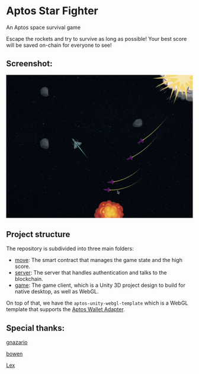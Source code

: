 # Aptos Star Fighter

An Aptos space survival game

Escape the rockets and try to survive as long as possible!
Your best score will be saved on-chain for everyone to see!

## Screenshot:
<img src="screenshot.png" />

## Project structure

The repository is subdivided into three main folders:
- [move](move): The smart contract that manages the game state and the high score.
- [server](server): The server that handles authentication and talks to the blockchain.
- [game](game): The game client, which is a Unity 3D project design to build for native desktop, as well as WebGL.

On top of that, we have the `aptos-unity-webgl-template` which is a WebGL
template that supports the [Aptos Wallet Adapter](https://github.com/aptos-labs/aptos-wallet-adapter).

## Special thanks:
[gnazario](https://github.com/gnazario)

[bowen](https://github.com/gnazario)

[Lex](https://github.com/gnazario)
